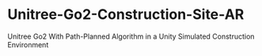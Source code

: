 # Unitree-Go2-Construction-Site-AR
Unitree Go2 With Path-Planned Algorithm in a Unity Simulated Construction Environment
